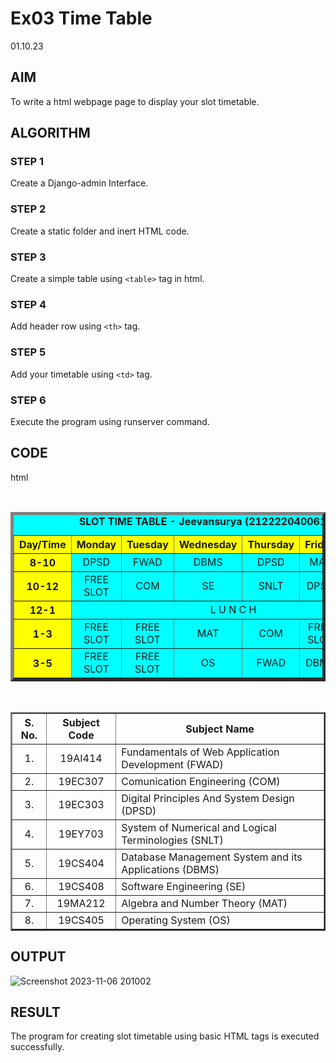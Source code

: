 # Ex03 Time Table
01.10.23
## AIM
To write a html webpage page to display your slot timetable.

## ALGORITHM
### STEP 1
Create a Django-admin Interface.

### STEP 2
Create a static folder and inert HTML code.

### STEP 3
Create a simple table using ```<table>``` tag in html.

### STEP 4
Add header row using ```<th>``` tag.

### STEP 5
Add your timetable using ```<td>``` tag.

### STEP 6
Execute the program using runserver command.

## CODE
html
<!DOCTYPE html>
<html lang="en">
<head>
<title>Slot Timetable</title>
</head>
<body>
<center>
</center>
<br>
<table align="center" width="540" cellspacing="2" cellpadding="4" border="5" bgcolor="cyan">
<caption><b>SLOT TIME TABLE - Jeevansurya  (212222040061)</b></caption>
<tr align="center">
<th bgcolor="yellow">Day/Time</th>
<th bgcolor="yellow">Monday</th>
<th bgcolor="yellow">Tuesday</th>
<th bgcolor="yellow">Wednesday</th>
<th bgcolor="yellow">Thursday</th>
<th bgcolor="yellow">Friday</th>
<th bgcolor="yellow">Saturday</th>
</tr>
<tr align="center">
<th bgcolor="yellow">8-10</th>
<td>DPSD</td>
<td>FWAD</td>
<td>DBMS</td>
<td>DPSD</td>
<td>MAT</td>
<td>OS</td>
</tr>
<tr align="center">
<th bgcolor="yellow">10-12</th>
<td>FREE SLOT</td>
<td>COM</td>
<td>SE</td>
<td>SNLT</td>
<td>DPSD</td>
<td>FREE SLOT</td>
</tr>
<tr>
<th bgcolor="yellow">12-1</th>
<td colspan="6" align="center">L U N C H</td>
</tr>
<tr align="center">
<th bgcolor="yellow">1-3</th>
<td>FREE SLOT</td>
<td>FREE SLOT</td>
<td>MAT</td>
<td>COM</td>
<td>FREE SLOT</td>
<td>DBMS</td>
</tr>
<tr align="center">
<th bgcolor="yellow">3-5</th>
<td>FREE SLOT</td>
<td>FREE SLOT</td>
<td>OS</td>
<td>FWAD</td>
<td>DBMS</td>
<td>FWAD</td>
</tr>
</table>
<br>
<table align="center" cellspacing="2" cellpadding="4" border="2">
<tr align="center">
<th>S. No.</th>
<th>Subject Code</th>
<th>Subject Name</th>
</tr>
<tr>
<td align="center">1.</td>
<td align="center">19AI414</td>
<td>Fundamentals of Web Application Development (FWAD)</td>
</tr>
<tr>
<td align="center">2.</td>
<td align="center">19EC307</td>
<td>Comunication Engineering (COM)</td>
</tr>
<tr>
<td align="center">3.</td>
<td align="center">19EC303</td>
<td>Digital Principles And System Design (DPSD)</td>
</tr>
<tr>
<td align="center">4.</td>
<td align="center">19EY703</td>
<td>System of Numerical and Logical Terminologies (SNLT)</td>
</tr>
<tr>
<td align="center">5.</td>
<td align="center">19CS404</td>
<td>Database Management System and its Applications (DBMS)</td>
</tr>
<tr>
<td align="center">6.</td>
<td align="center">19CS408</td>
<td>Software Engineering (SE)</td>
</tr>
</tr>
<td align="center">7.</td>
<td align="center">19MA212</td>
<td>Algebra and Number Theory (MAT)</td>
</tr>
</tr>
<td align="center">8.</td>
<td align="center">19CS405</td>
<td>Operating System (OS)</td>
</tr>
</table>
</body>
</html>

## OUTPUT
![Screenshot 2023-11-06 201002](https://github.com/jeevansurya30/slot/assets/129417865/9bcdc06a-7be5-46a4-abdd-634035620a60)



## RESULT
The program for creating slot timetable using basic HTML tags is executed successfully.
